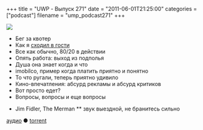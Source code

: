 +++
title = "UWP - Выпуск 271"
date = "2011-06-01T21:25:00"
categories = ["podcast"]
filename = "ump_podcast271"
+++

![](https://podcast.umputun.com/images/uwp/uwp271.jpg)


- Бег за квотер
- Как я [сходил в гости](http://simomania.rpod.ru/235888.html)
- Все как обычно, 80/20 в действии
- Опять работа: выход из подполья
- Душа она знает когда и что
- imobilco, пример когда платить приятно и понятно
- То что ругали, теперь приятно удивило
- Кино-впечатления: абсурд рекламы и абсурд критиков
- Вот просто едет?
- Вопросы, вопросы и еще вопросы

* Jim Fidler,  The Merman
** звук выездной, не бранитесь сильно

[аудио](http://archive.rucast.net/uwp/media/ump_podcast271.mp3) ● [torrent](http://archive.rucast.net/uwp/media/ump_podcast271.mp3.torrent)


<audio src="http://archive.rucast.net/uwp/media/ump_podcast271.mp3" preload="none">